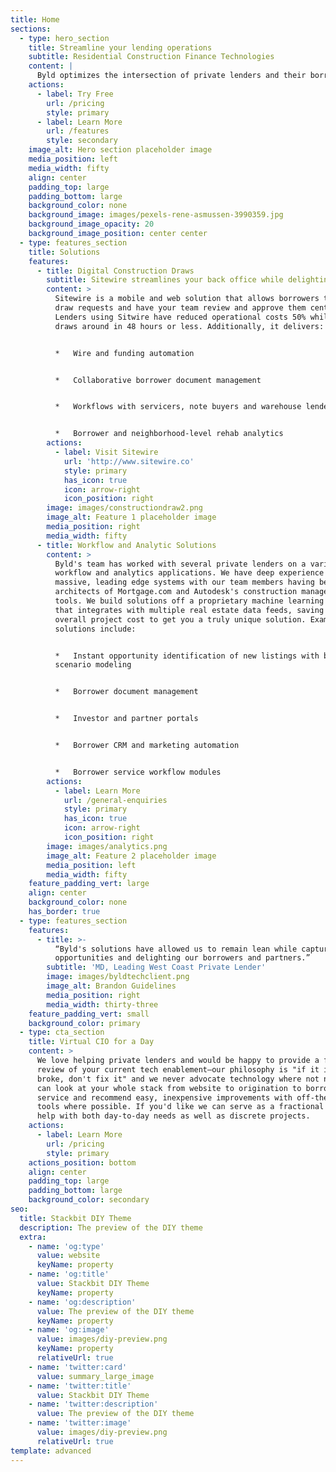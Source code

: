 ```yaml
---
title: Home
sections:
  - type: hero_section
    title: Streamline your lending operations
    subtitle: Residential Construction Finance Technologies
    content: |
      Byld optimizes the intersection of private lenders and their borrowers
    actions:
      - label: Try Free
        url: /pricing
        style: primary
      - label: Learn More
        url: /features
        style: secondary
    image_alt: Hero section placeholder image
    media_position: left
    media_width: fifty
    align: center
    padding_top: large
    padding_bottom: large
    background_color: none
    background_image: images/pexels-rene-asmussen-3990359.jpg
    background_image_opacity: 20
    background_image_position: center center
  - type: features_section
    title: Solutions
    features:
      - title: Digital Construction Draws
        subtitle: Sitewire streamlines your back office while delighting borrowers
        content: >
          Sitewire is a mobile and web solution that allows borrowers to submit
          draw requests and have your team review and approve them centrally.
          Lenders using Sitwire have reduced operational costs 50% while turning
          draws around in 48 hours or less. Additionally, it delivers:


          *   Wire and funding automation


          *   Collaborative borrower document management


          *   Workflows with servicers, note buyers and warehouse lenders


          *   Borrower and neighborhood-level rehab analytics
        actions:
          - label: Visit Sitewire
            url: 'http://www.sitewire.co'
            style: primary
            has_icon: true
            icon: arrow-right
            icon_position: right
        image: images/constructiondraw2.png
        image_alt: Feature 1 placeholder image
        media_position: right
        media_width: fifty
      - title: Workflow and Analytic Solutions
        content: >
          Byld's team has worked with several private lenders on a variety of
          workflow and analytics applications. We have deep experience building
          massive, leading edge systems with our team members having been the
          architects of Mortgage.com and Autodesk's construction management
          tools. We build solutions off a proprietary machine learning platform
          that integrates with multiple real estate data feeds, saving on
          overall project cost to get you a truly unique solution. Example
          solutions include:


          *   Instant opportunity identification of new listings with buy/hold
          scenario modeling


          *   Borrower document management


          *   Investor and partner portals


          *   Borrower CRM and marketing automation


          *   Borrower service workflow modules
        actions:
          - label: Learn More
            url: /general-enquiries
            style: primary
            has_icon: true
            icon: arrow-right
            icon_position: right
        image: images/analytics.png
        image_alt: Feature 2 placeholder image
        media_position: left
        media_width: fifty
    feature_padding_vert: large
    align: center
    background_color: none
    has_border: true
  - type: features_section
    features:
      - title: >-
          “Byld's solutions have allowed us to remain lean while capturing new
          opportunities and delighting our borrowers and partners.”
        subtitle: 'MD, Leading West Coast Private Lender'
        image: images/byldtechclient.png
        image_alt: Brandon Guidelines
        media_position: right
        media_width: thirty-three
    feature_padding_vert: small
    background_color: primary
  - type: cta_section
    title: Virtual CIO for a Day
    content: >
      We love helping private lenders and would be happy to provide a free
      review of your current tech enablement—our philosophy is "if it isn't
      broke, don't fix it" and we never advocate technology where not needed. We
      can look at your whole stack from website to origination to borrower
      service and recommend easy, inexpensive improvements with off-the-shelf
      tools where possible. If you'd like we can serve as a fractional CIO to
      help with both day-to-day needs as well as discrete projects.
    actions:
      - label: Learn More
        url: /pricing
        style: primary
    actions_position: bottom
    align: center
    padding_top: large
    padding_bottom: large
    background_color: secondary
seo:
  title: Stackbit DIY Theme
  description: The preview of the DIY theme
  extra:
    - name: 'og:type'
      value: website
      keyName: property
    - name: 'og:title'
      value: Stackbit DIY Theme
      keyName: property
    - name: 'og:description'
      value: The preview of the DIY theme
      keyName: property
    - name: 'og:image'
      value: images/diy-preview.png
      keyName: property
      relativeUrl: true
    - name: 'twitter:card'
      value: summary_large_image
    - name: 'twitter:title'
      value: Stackbit DIY Theme
    - name: 'twitter:description'
      value: The preview of the DIY theme
    - name: 'twitter:image'
      value: images/diy-preview.png
      relativeUrl: true
template: advanced
---
```

